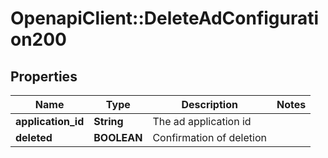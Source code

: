 # OpenapiClient::DeleteAdConfiguration200

## Properties
Name | Type | Description | Notes
------------ | ------------- | ------------- | -------------
**application_id** | **String** | The ad application id | 
**deleted** | **BOOLEAN** | Confirmation of deletion | 


